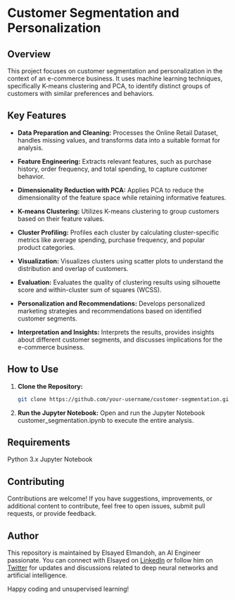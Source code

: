 # Customer Segmentation and Personalization

## Overview

This project focuses on customer segmentation and personalization in the context of an e-commerce business. It uses machine learning techniques, specifically K-means clustering and PCA, to identify distinct groups of customers with similar preferences and behaviors.

## Key Features

- **Data Preparation and Cleaning:** Processes the Online Retail Dataset, handles missing values, and transforms data into a suitable format for analysis.
  
- **Feature Engineering:** Extracts relevant features, such as purchase history, order frequency, and total spending, to capture customer behavior.

- **Dimensionality Reduction with PCA:** Applies PCA to reduce the dimensionality of the feature space while retaining informative features.

- **K-means Clustering:** Utilizes K-means clustering to group customers based on their feature values.

- **Cluster Profiling:** Profiles each cluster by calculating cluster-specific metrics like average spending, purchase frequency, and popular product categories.

- **Visualization:** Visualizes clusters using scatter plots to understand the distribution and overlap of customers.

- **Evaluation:** Evaluates the quality of clustering results using silhouette score and within-cluster sum of squares (WCSS).

- **Personalization and Recommendations:** Develops personalized marketing strategies and recommendations based on identified customer segments.

- **Interpretation and Insights:** Interprets the results, provides insights about different customer segments, and discusses implications for the e-commerce business.

## How to Use

1. **Clone the Repository:**
   ```bash
   git clone https://github.com/your-username/customer-segmentation.git

2. **Run the Jupyter Notebook:**
  Open and run the Jupyter Notebook customer_segmentation.ipynb to execute the entire analysis.

## Requirements
  Python 3.x
  Jupyter Notebook

## Contributing

Contributions are welcome! If you have suggestions, improvements, or additional content to contribute, feel free to open issues, submit pull requests, or provide feedback. 

## Author

This repository is maintained by Elsayed Elmandoh, an AI Engineer passionate. You can connect with Elsayed on [LinkedIn](https://www.linkedin.com/in/elsayed-elmandoh-77544428a/) or follow him on [Twitter](https://twitter.com/elsayedelmandoo) for updates and discussions related to deep neural networks and artificial intelligence.

Happy coding and unsupervised learning!
